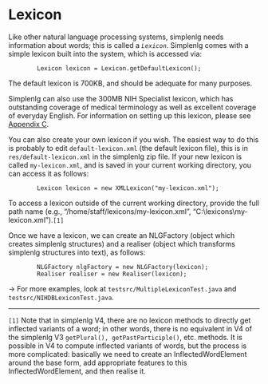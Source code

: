 # Lexicon #
Like other natural language processing systems, simplenlg needs information about words; this is called a _`Lexicon`_. Simplenlg comes with a simple lexicon built into the system, which is accessed via:
```
        Lexicon lexicon = Lexicon.getDefaultLexicon();
```

The default lexicon is 700KB, and should be adequate for many purposes.

Simplenlg can also use the 300MB NIH Specialist lexicon, which has outstanding coverage of medical terminology as well as excellent coverage of everyday English.  For information on setting up this lexicon, please see [Appendix C](AppendixC.md).

You can also create your own lexicon if you wish.  The easiest way to do this is probably to edit `default-lexicon.xml` (the default lexicon file), this is in `res/default-lexicon.xml` in the simplenlg zip file. If your new lexicon is called `my-lexicon.xml`, and is saved in your current working directory, you can access it as follows:
```
        Lexicon lexicon = new XMLLexicon("my-lexicon.xml");
```

To access a lexicon outside of the current working directory, provide the full path name (e.g., “/home/staff/lexicons/my-lexicon.xml”, “C:\lexicons\my-lexicon.xml”).`[1]`

Once we have a lexicon, we can create an NLGFactory (object which creates simplenlg structures) and a realiser (object which transforms simplenlg structures into text), as follows:

```
        NLGFactory nlgFactory = new NLGFactory(lexicon);
        Realiser realiser = new Realiser(lexicon);
```

→ For more examples, look at `testsrc/MultipleLexiconTest.java` and `testsrc/NIHDBLexiconTest.java`.


---

`[1]` Note that in simplenlg V4, there are no lexicon methods to directly get inflected variants of a word; in other words, there is no equivalent in V4 of the simplenlg V3 `getPlural(), getPastParticiple()`, etc. methods.  It is possible in V4 to compute inflected variants of words, but the process is more complicated: basically we need to create an InflectedWordElement around the base form, add appropriate features to this InflectedWordElement, and then realise it.